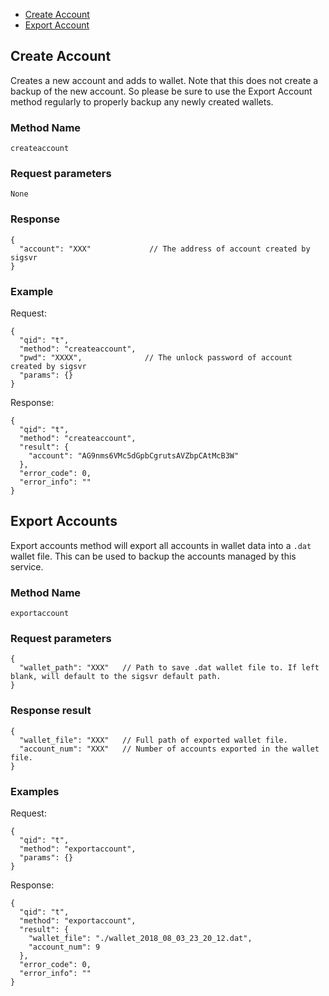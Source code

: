


- [Create Account](#create-account)
- [Export Account](#export-account)


## Create Account

Creates a new account and adds to wallet. Note that this does not create a backup of the new account. So please be sure to use the Export Account method regularly to properly backup any newly created wallets.

### Method Name
```
createaccount
```

### Request parameters
```
None
```

### Response
```
{
  "account": "XXX"             // The address of account created by sigsvr
}
```

### Example

Request:
```
{
  "qid": "t",
  "method": "createaccount",
  "pwd": "XXXX",              // The unlock password of account created by sigsvr
  "params": {}
}
```

Response:
```
{
  "qid": "t",
  "method": "createaccount",
  "result": {
    "account": "AG9nms6VMc5dGpbCgrutsAVZbpCAtMcB3W"
  },
  "error_code": 0,
  "error_info": ""
}
```

## Export Accounts

Export accounts method will export all accounts in wallet data into a `.dat` wallet file. This can be used to backup the accounts managed by this service.


### Method Name
```
exportaccount
```


### Request parameters

```
{
  "wallet_path": "XXX"   // Path to save .dat wallet file to. If left blank, will default to the sigsvr default path.
}
```


### Response result

```
{
  "wallet_file": "XXX"   // Full path of exported wallet file.
  "account_num": "XXX"   // Number of accounts exported in the wallet file.
}
```


### Examples

Request:
```
{
  "qid": "t",
  "method": "exportaccount",
  "params": {}
}
```

Response:
```
{
  "qid": "t",
  "method": "exportaccount",
  "result": {
    "wallet_file": "./wallet_2018_08_03_23_20_12.dat",
    "account_num": 9
  },
  "error_code": 0,
  "error_info": ""
}
```
